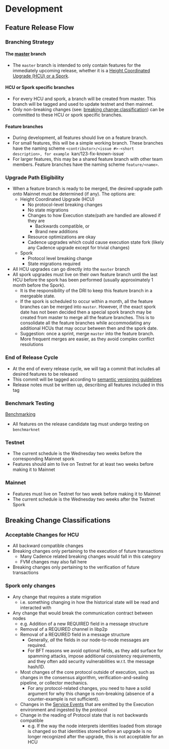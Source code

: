 # Development

## Feature Release Flow

### Branching Strategy

#### The [master](https://github.com/onflow/flow-go/tree/master) branch

- The `master` branch is intended to only contain features for the immediately upcoming release, whether it is a [Height Coordinated Upgrade (HCU) or a Spork](https://developers.flow.com/networks/node-ops/node-operation/hcu#hcu-versus-spork).

#### HCU or Spork specific branches

- For every HCU and spork, a branch will be created from master. This branch will be tagged and used to update testnet and then mainnet.
- Only non-breaking changes (see: [breaking change classification](#breaking-change-classifications)) can be committed to these HCU or spork specific branches.

#### Feature branches
- During development, all features should live on a feature branch.
- For small features, this will be a simple working branch. These branches have the naming scheme `<contributor>/<issue #>-<short description>, for example `kan/123-fix-known-issue`
- For larger features, this may be a shared feature branch with other team members. Feature branches have the naming scheme `feature/<name>`.

### Upgrade Path Eligibility

- When a feature branch is ready to be merged, the desired upgrade path onto Mainnet must be determined (if any). The options are:
    - Height Coordinated Upgrade (HCU)
        - No protocol-level breaking changes
        - No state migrations
        - Changes to how Execution state/path are handled are allowed if they are
            - Backwards compatible, or
            - Brand new additions
        - Resource optimizations are okay
        - Cadence upgrades which could cause execution state fork (likely any Cadence upgrade except for trivial changes)
    - Spork
        - Protocol level breaking change
        - State migrations required
- All HCU upgrades can go directly into the `master` branch
- All spork upgrades must live on their own feature branch until the last HCU before the spork has been performed (usually approximately 1 month before the Spork).
    - It is the responsibility of the DRI to keep this feature branch in a mergeable state.
    - If the spork is scheduled to occur within a month, all the feature branches can be merged into `master`. However, if the exact spork date has not been decided then a special spork branch may be created from master to merge all the feature branches. This is to consolidate all the feature branches while accommodating any additional HCUs that may occur between then and the spork date.
    - Suggestion: once a sprint, merge `master` into the feature branch. More frequent merges are easier, as they avoid complex conflict resolutions


### End of Release Cycle

- At the end of every release cycle, we will tag a commit that includes all desired features to be released
- This commit will be tagged according to [semantic versioning guidelines](https://dapperlabs.notion.site/Changes-to-handling-git-tags-5e39af7c723a428a915bd88901fc1274)
- Release notes must be written up, describing all features included in this tag

### Benchmark Testing

[Benchmarking](https://www.notion.so/Benchmarking-e3d89e3aadb44b0787da9bb7703b0dae?pvs=21)

- All features on the release candidate tag must undergo testing on `benchmarknet`

### Testnet

- The current schedule is the Wednesday two weeks before the corresponding Mainnet spork
- Features should aim to live on Testnet for at least two weeks before making it to Mainnet

### Mainnet

- Features must live on Testnet for two week before making it to Mainnet
- The current schedule is the Wednesday two weeks after the Testnet Spork

## Breaking Change Classifications

### Acceptable Changes for HCU

- All backward compatible changes
- Breaking changes only pertaining to the execution of future transactions
    - Many Cadence related breaking changes would fall in this category
    - FVM changes may also fall here
- Breaking changes only pertaining to the verification of future transactions

### Spork only changes

- Any change that requires a state migration
    - i.e. something changing in how the historical state will be read and interacted with
- Any change that would break the communication contract between nodes
    - e.g. Addition of a new REQUIRED field in a message structure
    - Removal of a REQUIRED channel in libp2p
    - Removal of a REQUIRED field in a message structure
        -  Generally, *all* the fields in our node-to-node messages are required.
        -  For BFT reasons we avoid optional fields, as they add surface for spamming attacks, impose additional consistency requirements, and they often add security vulnerabilities w.r.t. the message hash/ID. 
    - Most changes of the core protocol outside of execution, such as changes in the consensus algorithm, verification-and-sealing pipeline, or collector mechanics.
        - For any protocol-related changes, you need to have a solid argument for why this change is non-breaking (absence of a counter-example is not sufficient).
    - Changes in the [Service Events](https://www.notion.so/Service-Events-54e5edb7515445f293dff36ade910ad7?pvs=21) that are emitted by the Execution environment and ingested by the protocol
    - Change in the reading of Protocol state that is not backwards compatible
        - e.g. If the way the node interprets identities loaded from storage is changed so that identities stored before an upgrade is no longer recognized after the upgrade, this is not acceptable for an HCU
